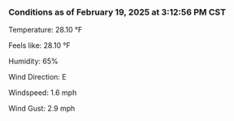 ### Conditions as of February 19, 2025 at 3:12:56 PM CST 

Temperature: 28.10 &deg;F

Feels like: 28.10 &deg;F

Humidity: 65%

Wind Direction: E

Windspeed: 1.6 mph

Wind Gust: 2.9 mph

